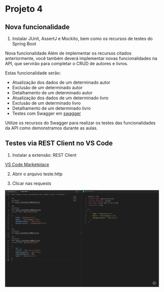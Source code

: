
# Projeto 4

## Nova funcionalidade

1.  Instalar JUnit, AssertJ e Mockito, bem como os recursos de testes do Spring Boot

Nova funcionalidade
Além de implementar os recursos citados anteriormente, você também deverá implementar novas funcionalidades na API, que servirão para completar o CRUD de autores e livros.

Estas funcionalidade serão:

- Atualização dos dados de um determinado autor
- Exclusão de um determinado autor
- Detalhamento de um determinado autor
- Atualização dos dados de um determinado livro
- Exclusão de um determinado livro
- Detalhamento de um determinado livro
- Testes com Swagger em [swagger](http://localhost:8080/swagger-ui.html)

Utilize os recursos do Swagger para realizar os testes das funcionalidades da API como demonstramos durante as aulas.

## Testes via REST Client no VS Code

1. Instalar a extensão: REST Client

[VS Code Marketplace](https://marketplace.visualstudio.com/items?itemName=humao.rest-client)

2. Abrir o arquivo teste.http

3. Clicar nas requests

![requests](./restclient.png)
